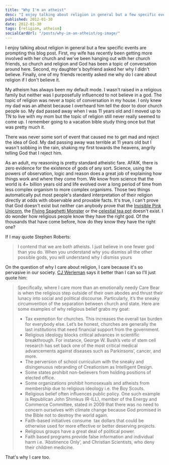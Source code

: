 ```yaml
---
title: "Why I'm an atheist"
desc: "I enjoy talking about religion in general but a few specific events are prompting this blog post. First, my wife has recently been getting more involved with her church and we've been hanging out with her church friends, so church and religion and God has been a topic of conversation around here. Second, my daughter's boyfriend asked her why I didn't believe. Finally, one of my friends recently asked me why do I care about religion if I don't believe it."
published: 2012-01-30
date: 2012-01-30
tags: [religion, atheism]
socialCardUrl: "/posts/why-im-an-atheist/og-image/"
---
```

I enjoy talking about religion in general but a few specific events are prompting this blog post. First, my wife has recently been getting more involved with her church and we've been hanging out with her church friends, so church and religion and God has been a topic of conversation around here. Second, my daughter's boyfriend asked her why I didn't believe. Finally, one of my friends recently asked me why do I care about religion if I don't believe it.

My atheism has always been my default mode. I wasn't raised in a religious family but neither was I purposefully influenced to not believe in a god. The topic of religion was never a topic of conversation in my house. I only knew my dad was an atheist because I overheard him tell the door to door church people so. My dad passed away when I was 11 years old and I moved up to TN to live with my mom but the topic of religion still never really seemed to come up. I remember going to a vacation bible study thing once but that was pretty much it.

There was never some sort of event that caused me to get mad and reject the idea of God. My dad passing away was terrible at 11 years old but I wasn't sobbing in the rain, shaking my first towards the heavens, angrily telling God that I reject him.

As an adult, my reasoning is pretty standard atheistic fare. AFAIK, there is zero evidence for the existence of gods of any sort. Science, using the powers of observation, logic and reason does a great job of explaining how things work and where they come from. We know from science that the world is 4+ billion years old and life evolved over a long period of time from less complex organism to more complex organisms. Those two things automatically put most people's standard interpretation of their religion directly at odds with observable and provable facts. It's true, I can't prove that God doesn't exist but neither can anybody prove that the [Invisible Pink Unicorn](http://en.wikipedia.org/wiki/Invisible_pink_unicorn), the [Flying Spaghetti Monster](http://en.wikipedia.org/wiki/Flying_Spaghetti_Monster) or the [celestial tea pot](http://en.wikipedia.org/wiki/Russell's_teapot) doesn't exist. I do wonder how religious people know they have the right god. Of the thousands that have come before, how do they know they have the right one?

If I may quote Stephen Roberts:

> I contend that we are both atheists. I just believe in one fewer god than you do. When you understand why you dismiss all the other possible gods, you will understand why I dismiss yours

On the question of why I care about religion, I care because it's so pervasive in our society. [CJ Werleman](http://rationalistsblog.net/2011/05/26/why-do-atheists-care-so-much-about-religion/) says it better than I can so I'll just quote him:

> Specifically, where I care more than an emotionally needy Care Bear is when the religious step outside of their own abodes and thrust their lunacy into social and political discourse. Particularly, it’s the sneaky circumvention of the separation between church and state. Here are some examples of why religious belief grabs my goat:
> 
> - Tax exemption for churches. This increases the overall tax burden for everybody else. Let’s be honest, churches are generally the last institutions that need financial support from the government.
> - Religious ideology blocks critical advances in scientific breakthrough. For instance, George W. Bush’s veto of stem cell research has set back one of the most critical medical advancements against diseases such as Parkinsons’, cancer, and more.
> - The perversion of school curriculum with the sneaky and disingenuous rebranding of Creationism as Intelligent Design.
> - Some states prohibit non-believers from holding positions of elected office.
> - Some organizations prohibit homosexuals and atheists from membership due to religious ideology i.e. the Boy Scouts.
> - Religious belief often influences public policy. One such example is Republican John Shimkus (R-ILL), member of the Energy and Commerce Committee, stated in 2009 that there was no need to concern ourselves with climate change because God promised in the Bible not to destroy the world again.
> - Faith-based initiatives consume  tax dollars that could be otherwise used for more effective or better deserving projects.
> - Religious groups have a great deal of political power.
> - Faith based programs provide false information and individual harm i.e. ‘Abstinence Only’, and Christian Scientists, who deny their children medicine.

That's why I care too.
